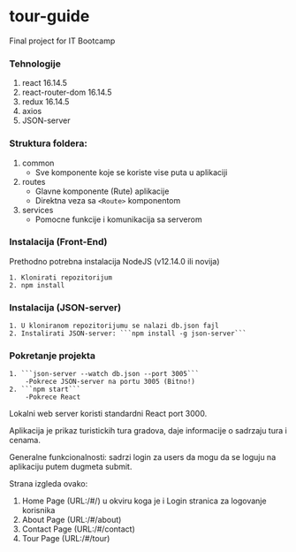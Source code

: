 # tour-guide
Final project for IT Bootcamp

### Tehnologije

1. react 16.14.5
2. react-router-dom 16.14.5
3. redux 16.14.5
4. axios
5. JSON-server

### Struktura foldera:

1. common
    - Sve komponente koje se koriste vise puta u aplikaciji
2. routes
    - Glavne komponente (Rute) aplikacije
    - Direktna veza sa ```<Route>``` komponentom
3. services
    - Pomocne funkcije i komunikacija sa serverom

### Instalacija (Front-End)

Prethodno potrebna instalacija NodeJS (v12.14.0 ili novija)
    
    1. Klonirati repozitorijum
    2. npm install

### Instalacija (JSON-server)

    1. U kloniranom repozitorijumu se nalazi db.json fajl
    2. Instalirati JSON-server: ```npm install -g json-server```

### Pokretanje projekta

    1. ```json-server --watch db.json --port 3005```
        -Pokrece JSON-server na portu 3005 (Bitno!)
    2. ```npm start```
        -Pokrece React

Lokalni web server koristi standardni React port 3000.

Aplikacija je prikaz turistickih tura gradova, daje informacije o sadrzaju tura i cenama.

Generalne funkcionalnosti: sadrzi login za users da mogu da se loguju na aplikaciju putem dugmeta submit.

Strana izgleda ovako:

1. Home Page (URL:/#/) u okviru koga je i Login stranica za logovanje korisnika
2. About Page (URL:/#/about)
3. Contact Page (URL:/#/contact)
4. Tour Page (URL:/#/tour)

